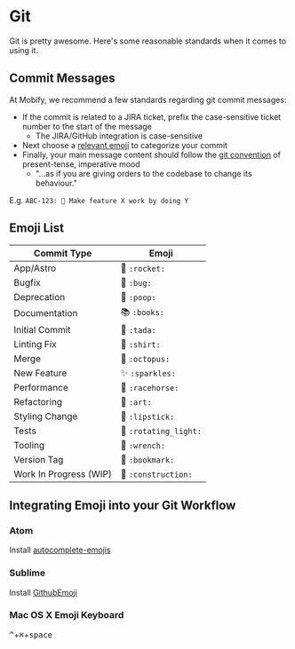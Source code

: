 # Git

Git is pretty awesome. Here's some reasonable standards when it comes to using it.

## Commit Messages

At Mobify, we recommend a few standards regarding git commit messages:
- If the commit is related to a JIRA ticket, prefix the case-sensitive ticket number to the start of the message
  - The JIRA/GitHub integration is case-sensitive
- Next choose a [relevant emoji](#emoji-list) to categorize your commit
- Finally, your main message content should follow the [git convention](http://git.kernel.org/cgit/git/git.git/tree/Documentation/SubmittingPatches#n117) of present-tense, imperative mood
  - "...as if you are giving orders to the codebase to change
its behaviour."

E.g. `ABC-123: 🐛 Make feature X work by doing Y`

## Emoji List

Commit Type            | Emoji
---                    | ---
App/Astro              | 🚀 `:rocket:`
Bugfix                 | 🐛 `:bug:`
Deprecation            | 💩 `:poop:`
Documentation          | 📚 `:books:`
Initial Commit         | 🎉 `:tada:`
Linting Fix            | 👕 `:shirt:`
Merge                  | 🐙 `:octopus:`
New Feature            | ✨ `:sparkles:`
Performance            | 🐎 `:racehorse:`
Refactoring            | 🎨 `:art:`
Styling Change         | 💄 `:lipstick:`
Tests                  | 🚨 `:rotating_light:`
Tooling                | 🔧 `:wrench:`
Version Tag            | 🔖 `:bookmark:`
Work In Progress (WIP) | 🚧 `:construction:`

## Integrating Emoji into your Git Workflow
### Atom
Install [autocomplete-emojis](https://atom.io/packages/autocomplete-emojis)

### Sublime
Install [GithubEmoji](https://github.com/akatopo/GithubEmoji)

### Mac OS X Emoji Keyboard
<kbd>^</kbd>+<kbd>⌘</kbd>+<kbd>space</kbd>
